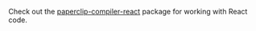 Check out the [paperclip-compiler-react](../../packages/paperclip-loader) package for working with React code.